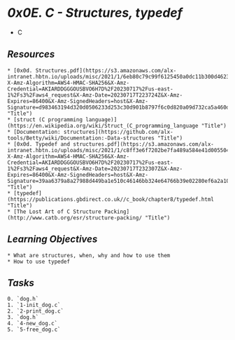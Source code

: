 # _0x0E. C - Structures, typedef_
* C

## _Resources_

	* [0x0d. Structures.pdf](https://s3.amazonaws.com/alx-intranet.hbtn.io/uploads/misc/2021/1/6eb80c79c99f6125450a0dc11b300d46238d1a5a.pdf?X-Amz-Algorithm=AWS4-HMAC-SHA256&X-Amz-Credential=AKIARDDGGGOUSBVO6H7D%2F20230717%2Fus-east-1%2Fs3%2Faws4_request&X-Amz-Date=20230717T223724Z&X-Amz-Expires=86400&X-Amz-SignedHeaders=host&X-Amz-Signature=d983463194d320d0506233d253c30d901b8797f6c0d820a09d732ca5a460d37a "Title")
	* [struct (C programming language)](https://en.wikipedia.org/wiki/Struct_(C_programming_language "Title")
	* [Documentation: structures](https://github.com/alx-tools/Betty/wiki/Documentation:-Data-structures "Title")
	* [0x0d. Typedef and structures.pdf](https://s3.amazonaws.com/alx-intranet.hbtn.io/uploads/misc/2021/1/c8ff3e6f7202be7fa489a584e41d005504a07c23.pdf?X-Amz-Algorithm=AWS4-HMAC-SHA256&X-Amz-Credential=AKIARDDGGGOUSBVO6H7D%2F20230717%2Fus-east-1%2Fs3%2Faws4_request&X-Amz-Date=20230717T232307Z&X-Amz-Expires=86400&X-Amz-SignedHeaders=host&X-Amz-Signature=39aa6379a8a27988d449ba1e510c46146bb324e64766b39e02280ef6a2a10203 "Title")
	* [typedef](https://publications.gbdirect.co.uk//c_book/chapter8/typedef.html "Title")
	* [The Lost Art of C Structure Packing](http://www.catb.org/esr/structure-packing/ "Title")

## _Learning Objectives_

	* What are structures, when, why and how to use them
	* How to use typedef

## _Tasks_

	0. `dog.h`
	1. `1-init_dog.c`
	2. `2-print_dog.c`
	3. `dog.h`
	4. `4-new_dog.c`
	5. `5-free_dog.c`

